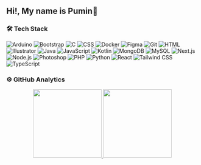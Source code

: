 <h2 align="left">Hi!, My name is Pumin👋</h2>

### 🛠 Tech Stack

![Arduino](https://img.shields.io/badge/-Arduino-05122A?style=flat&logo=arduino) 
![Bootstrap](https://img.shields.io/badge/-Bootstrap-05122A?style=flat&logo=bootstrap&logoColor=563D7C) 
![C](https://img.shields.io/badge/-C-05122A?style=flat&logo=C&logoColor=A8B9CC) 
![CSS](https://img.shields.io/badge/-CSS-05122A?style=flat&logo=CSS3&logoColor=1572B6) 
![Docker](https://img.shields.io/badge/-Docker-05122A?style=flat&logo=docker) 
![Figma](https://img.shields.io/badge/-Figma-05122A?style=flat&logo=figma) 
![Git](https://img.shields.io/badge/-Git-05122A?style=flat&logo=git) 
![HTML](https://img.shields.io/badge/-HTML-05122A?style=flat&logo=HTML5) 
![Illustrator](https://img.shields.io/badge/-Illustrator-05122A?style=flat&logo=adobe-illustrator) 
![Java](https://img.shields.io/badge/-Java-05122A?style=flat&logo=Java&logoColor=FFA518) 
![JavaScript](https://img.shields.io/badge/-JavaScript-05122A?style=flat&logo=javascript) 
![Kotlin](https://img.shields.io/badge/-Kotlin-05122A?style=flat&logo=kotlin) 
![MongoDB](https://img.shields.io/badge/-MongoDB-05122A?style=flat&logo=mongodb) 
![MySQL](https://img.shields.io/badge/-MySQL-05122A?style=flat&logo=mysql&logoColor=4479A1) 
![Next.js](https://img.shields.io/badge/-Next.js-05122A?style=flat&logo=next.js) 
![Node.js](https://img.shields.io/badge/-Node.js-05122A?style=flat&logo=node.js) 
![Photoshop](https://img.shields.io/badge/-Photoshop-05122A?style=flat&logo=adobe-photoshop) 
![PHP](https://img.shields.io/badge/-PHP-05122A?style=flat&logo=php) 
![Python](https://img.shields.io/badge/-Python-05122A?style=flat&logo=python) 
![React](https://img.shields.io/badge/-React-05122A?style=flat&logo=react) 
![Tailwind CSS](https://img.shields.io/badge/-Tailwind%20CSS-05122A?style=flat&logo=tailwind-css) 
![TypeScript](https://img.shields.io/badge/-TypeScript-05122A?style=flat&logo=typescript)

### ⚙️ GitHub Analytics

<p align="center">
<a href="https://github.com/bammcool2011">
  <img height="180em" src="https://github-readme-stats-eight-theta.vercel.app/api?username=bammcool2011&show_icons=true&theme=algolia&include_all_commits=true&count_private=true"/>
  <img height="180em" src="https://github-readme-stats-eight-theta.vercel.app/api/top-langs/?username=bammcool2011&layout=compact&langs_count=8&theme=algolia"/>
</a>
</p>
